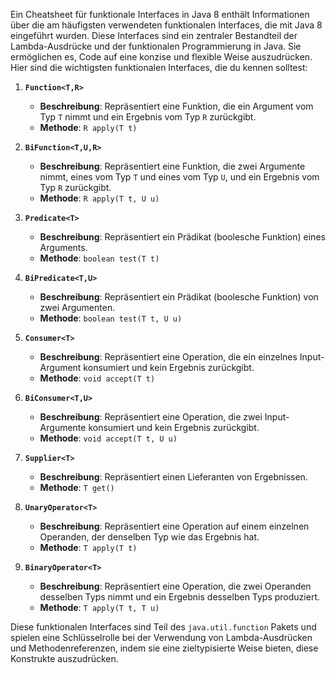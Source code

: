 Ein Cheatsheet für funktionale Interfaces in Java 8 enthält Informationen über die am häufigsten verwendeten funktionalen Interfaces, die mit Java 8 eingeführt wurden. Diese Interfaces sind ein zentraler Bestandteil der Lambda-Ausdrücke und der funktionalen Programmierung in Java. Sie ermöglichen es, Code auf eine konzise und flexible Weise auszudrücken. Hier sind die wichtigsten funktionalen Interfaces, die du kennen solltest:

1. **`Function<T,R>`**
    - **Beschreibung**: Repräsentiert eine Funktion, die ein Argument vom Typ `T` nimmt und ein Ergebnis vom Typ `R` zurückgibt.
    - **Methode**: `R apply(T t)`

2. **`BiFunction<T,U,R>`**
    - **Beschreibung**: Repräsentiert eine Funktion, die zwei Argumente nimmt, eines vom Typ `T` und eines vom Typ `U`, und ein Ergebnis vom Typ `R` zurückgibt.
    - **Methode**: `R apply(T t, U u)`

3. **`Predicate<T>`**
    - **Beschreibung**: Repräsentiert ein Prädikat (boolesche Funktion) eines Arguments.
    - **Methode**: `boolean test(T t)`

4. **`BiPredicate<T,U>`**
    - **Beschreibung**: Repräsentiert ein Prädikat (boolesche Funktion) von zwei Argumenten.
    - **Methode**: `boolean test(T t, U u)`

5. **`Consumer<T>`**
    - **Beschreibung**: Repräsentiert eine Operation, die ein einzelnes Input-Argument konsumiert und kein Ergebnis zurückgibt.
    - **Methode**: `void accept(T t)`

6. **`BiConsumer<T,U>`**
    - **Beschreibung**: Repräsentiert eine Operation, die zwei Input-Argumente konsumiert und kein Ergebnis zurückgibt.
    - **Methode**: `void accept(T t, U u)`

7. **`Supplier<T>`**
    - **Beschreibung**: Repräsentiert einen Lieferanten von Ergebnissen.
    - **Methode**: `T get()`

8. **`UnaryOperator<T>`**
    - **Beschreibung**: Repräsentiert eine Operation auf einem einzelnen Operanden, der denselben Typ wie das Ergebnis hat.
    - **Methode**: `T apply(T t)`

9. **`BinaryOperator<T>`**
    - **Beschreibung**: Repräsentiert eine Operation, die zwei Operanden desselben Typs nimmt und ein Ergebnis desselben Typs produziert.
    - **Methode**: `T apply(T t, T u)`

Diese funktionalen Interfaces sind Teil des `java.util.function` Pakets und spielen eine Schlüsselrolle bei der Verwendung von Lambda-Ausdrücken und Methodenreferenzen, indem sie eine zieltypisierte Weise bieten, diese Konstrukte auszudrücken.